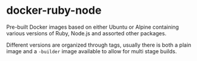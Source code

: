 # docker-ruby-node

Pre-built Docker images based on either Ubuntu or Alpine containing various versions of Ruby, Node.js and assorted other packages.

Different versions are organized through tags, usually there is both a plain image and a `-builder` image available to allow for multi stage builds.
